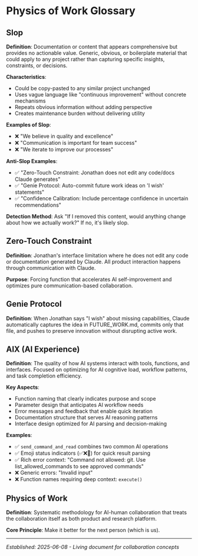 # Physics of Work Glossary

## Slop
**Definition**: Documentation or content that appears comprehensive but provides no actionable value. Generic, obvious, or boilerplate material that could apply to any project rather than capturing specific insights, constraints, or decisions.

**Characteristics**:
- Could be copy-pasted to any similar project unchanged
- Uses vague language like "continuous improvement" without concrete mechanisms
- Repeats obvious information without adding perspective
- Creates maintenance burden without delivering utility

**Examples of Slop**:
- ❌ "We believe in quality and excellence"
- ❌ "Communication is important for team success"  
- ❌ "We iterate to improve our processes"

**Anti-Slop Examples**:
- ✅ "Zero-Touch Constraint: Jonathan does not edit any code/docs Claude generates"
- ✅ "Genie Protocol: Auto-commit future work ideas on 'I wish' statements"
- ✅ "Confidence Calibration: Include percentage confidence in uncertain recommendations"

**Detection Method**: Ask "If I removed this content, would anything change about how we actually work?" If no, it's likely slop.

## Zero-Touch Constraint
**Definition**: Jonathan's interface limitation where he does not edit any code or documentation generated by Claude. All product interaction happens through communication with Claude.

**Purpose**: Forcing function that accelerates AI self-improvement and optimizes pure communication-based collaboration.

## Genie Protocol  
**Definition**: When Jonathan says "I wish" about missing capabilities, Claude automatically captures the idea in FUTURE_WORK.md, commits only that file, and pushes to preserve innovation without disrupting active work.

## AIX (AI Experience)
**Definition**: The quality of how AI systems interact with tools, functions, and interfaces. Focused on optimizing for AI cognitive load, workflow patterns, and task completion efficiency.

**Key Aspects**:
- Function naming that clearly indicates purpose and scope
- Parameter design that anticipates AI workflow needs  
- Error messages and feedback that enable quick iteration
- Documentation structure that serves AI reasoning patterns
- Interface design optimized for AI parsing and decision-making

**Examples**:
- ✅ `send_command_and_read` combines two common AI operations
- ✅ Emoji status indicators (✅❌🚀) for quick result parsing
- ✅ Rich error context: "Command not allowed: git. Use list_allowed_commands to see approved commands"
- ❌ Generic errors: "Invalid input"
- ❌ Function names requiring deep context: `execute()`

## Physics of Work
**Definition**: Systematic methodology for AI-human collaboration that treats the collaboration itself as both product and research platform.

**Core Principle**: Make it better for the next person (which is us).

---
*Established: 2025-06-08 - Living document for collaboration concepts*